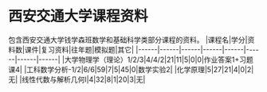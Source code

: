 # 西安交通大学课程资料
包含西安交通大学钱学森班数学和基础科学类部分课程的资料。
|课程名|学分|资料数|课件|复习资料|往年题|模拟题|其它|
|------|------|------|------|------|------|------|------|
|大学物理学（理论）1/2/3|4/4/2|21|11|5|0|0|作业答案1+习题课4|
|工科数学分析-1/2|6/6|59|7|5|45|0|数学实验2|
|化学原理|5|27|21|4|0|2|无|
|线性代数与解析几何I|4|32|8|1|20|3|无|

